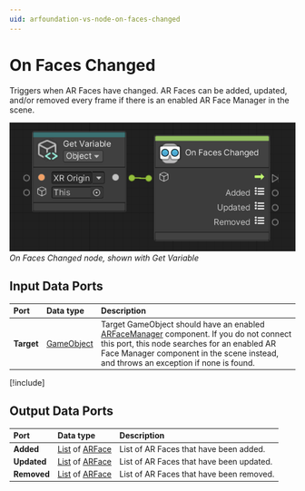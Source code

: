 ```yaml
---
uid: arfoundation-vs-node-on-faces-changed
---
```

# On Faces Changed

Triggers when AR Faces have changed. AR Faces can be added, updated, and/or removed every frame if there is an enabled AR Face Manager in the scene.

![On Faces Changed](../../images/visual-scripting/vs-on-faces-changed.png)<br/>*On Faces Changed node, shown with Get Variable*

## Input Data Ports

| Port | Data type | Description |
| :--- | :-------- | :---------- |
| **Target** | [GameObject](xref:UnityEngine.GameObject) | Target GameObject should have an enabled [ARFaceManager](xref:arfoundation-face-tracking#ar-face-manager-component) component. If you do not connect this port, this node searches for an enabled AR Face Manager component in the scene instead, and throws an exception if none is found. |

[!include[](snippets/get-variable-tip.md)]

## Output Data Ports

| Port | Data type | Description |
| :--- | :-------- | :---------- |
| **Added** | [List](xref:System.Collections.Generic.List`1) of [ARFace](xref:UnityEngine.XR.ARFoundation.ARFace) | List of AR Faces that have been added. |
| **Updated** | [List](xref:System.Collections.Generic.List`1) of [ARFace](xref:UnityEngine.XR.ARFoundation.ARFace) | List of AR Faces that have been updated. |
| **Removed** | [List](xref:System.Collections.Generic.List`1) of [ARFace](xref:UnityEngine.XR.ARFoundation.ARFace) | List of AR Faces that have been removed. |
